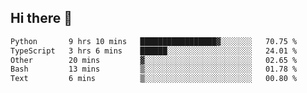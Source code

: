 ## Hi there 👋

<!--START_SECTION:waka-->

```txt
Python       9 hrs 10 mins   █████████████████▓░░░░░░░   70.75 %
TypeScript   3 hrs 6 mins    ██████░░░░░░░░░░░░░░░░░░░   24.01 %
Other        20 mins         ▓░░░░░░░░░░░░░░░░░░░░░░░░   02.65 %
Bash         13 mins         ▒░░░░░░░░░░░░░░░░░░░░░░░░   01.78 %
Text         6 mins          ▒░░░░░░░░░░░░░░░░░░░░░░░░   00.80 %
```

<!--END_SECTION:waka-->
